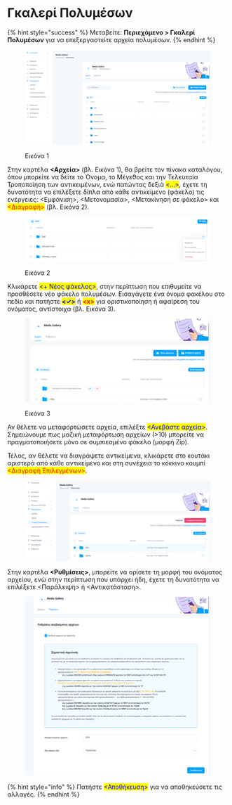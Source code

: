 # Γκαλερί Πολυμέσων

{% hint style="success" %}
Μεταβείτε: **Περιεχόμενο > Γκαλερί Πολυμέσων** για να επεξεργαστείτε αρχεία πολυμέσων.
{% endhint %}

<figure><img src="../.gitbook/assets/ScreenHunter 582.png" alt=""><figcaption><p>Εικόνα 1</p></figcaption></figure>

Στην καρτέλα **<Αρχεία>** (βλ. Εικόνα 1), θα βρείτε τον πίνακα καταλόγου, όπου μπορείτε να δείτε το Όνομα, το Μέγεθος και την Τελευταία Τροποποίηση των αντικειμένων, ενώ πατώντας δεξιά <mark style="color:blue;"><...></mark>, έχετε τη δυνατότητα να επιλέξετε δίπλα από κάθε αντικείμενο (φάκελο) τις ενέργειες: <Εμφάνιση>, <Μετονομασία>, <Μετακίνηση σε φάκελο> και <mark style="color:red;"><Διαγραφή></mark> (βλ. Εικόνα 2).

<figure><img src="../.gitbook/assets/ScreenHunter 584.png" alt=""><figcaption><p>Εικόνα 2</p></figcaption></figure>

Κλικάρετε <mark style="color:blue;"><+ Νέος φάκελος></mark>, στην περίπτωση που επιθυμείτε να προσθέσετε νέο φάκελο πολυμέσων. Εισαγάγετε ένα όνομα φακέλου στο πεδίο και πατήστε <mark style="color:blue;">**<✓>**</mark> ή <mark style="color:red;">**\<x>**</mark> για οριστικοποίηση ή αφαίρεση του ονόματος, αντίστοιχα (βλ. Εικόνα 3).

<figure><img src="../.gitbook/assets/ScreenHunter 113 (3).png" alt=""><figcaption><p>Εικόνα 3</p></figcaption></figure>

Αν θέλετε να μεταφορτώσετε αρχεία, επιλέξτε <mark style="color:blue;"><Ανεβάστε αρχεία></mark>. Σημειώνουμε πως μαζική μεταφόρτωση αρχείων (>10) μπορείτε να πραγματοποιήσετε μόνο σε συμπιεσμένο φάκελο (μορφή Zip).

Τέλος, αν θέλετε να διαγράψετε αντικείμενα, κλικάρετε στο κουτάκι αριστερά από κάθε αντικείμενο και στη συνέχεια το κόκκινο κουμπί <mark style="color:red;"><Διαγραφή Επιλεγμένων></mark>.

<figure><img src="../.gitbook/assets/ScreenHunter 112 (1).png" alt=""><figcaption></figcaption></figure>

Στην καρτέλα **<Ρυθμίσεις>**, μπορείτε να ορίσετε τη μορφή του ονόματος αρχείου, ενώ στην περίπτωση που υπάρχει ήδη, έχετε τη δυνατότητα να επιλέξετε <Παράλειψη> ή <Αντικατάσταση>.

<figure><img src="../.gitbook/assets/ScreenHunter 114 (3).png" alt=""><figcaption></figcaption></figure>

{% hint style="info" %}
Πατήστε <mark style="color:blue;"><Αποθήκευση></mark> για να αποθηκεύσετε τις αλλαγές.
{% endhint %}
